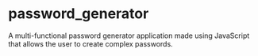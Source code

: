 # password_generator
A multi-functional password generator application made using JavaScript that allows the user to create complex passwords.
